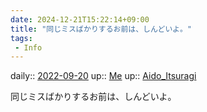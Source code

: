 ```yaml
---
date: 2024-12-21T15:22:14+09:00
title: "同じミスばかりするお前は、しんどいよ。"
tags:
 - Info
---
```


daily:: [2022-09-20](Daily_Note/2022-09-20.md)
up:: [Me](../Bar/Novel/Chaos/Me.md)
up:: [Aido_Itsuragi](../Bar/Novel/Nacaria/Aido_Itsuragi.md)

同じミスばかりするお前は、しんどいよ。